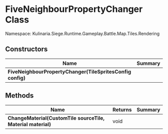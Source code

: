 # FiveNeighbourPropertyChanger Class

Namespace: Kulinaria.Siege.Runtime.Gameplay.Battle.Map.Tiles.Rendering


## Constructors

| Name | Summary |
|---|---|
| **FiveNeighbourPropertyChanger(TileSpritesConfig config)** |  |
## Methods

| Name | Returns | Summary |
|---|---|---|
| **ChangeMaterial(CustomTile sourceTile, Material material)** | void |  |
